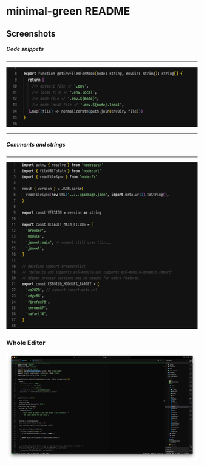 # minimal-green README

## Screenshots

##### Code snippets
----

![Screenshot](code_example_001.png)

----
##### Comments and strings
----
![Screenshot](code_example_002.png)

### Whole Editor

![Screenshot](screenshot.png)
